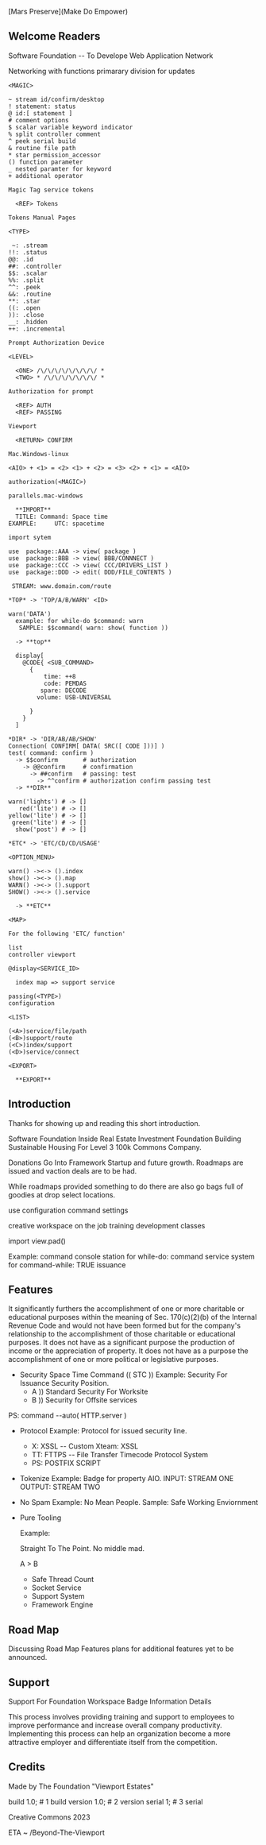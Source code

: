 
[Mars Preserve](Make Do Empower)

## Welcome Readers

Software Foundation -- To Develope Web Application Network

Networking with functions primarary division for updates

```
<MAGIC> 

~ stream id/confirm/desktop
! statement: status
@ id:[ statement ]
# comment options
$ scalar variable keyword indicator
% split controller comment
^ peek serial build
& routine file path
* star permission_accessor
() function parameter
_ nested paramter for keyword
+ additional operator

Magic Tag service tokens
  
  <REF> Tokens

Tokens Manual Pages

<TYPE> 

 ~: .stream
!!: .status
@@: .id
##: .controller
$$: .scalar
%%: .split
^^: .peek
&&: .routine
**: .star
((: .open
)): .close
__: .hidden
++: .incremental
  
Prompt Authorization Device

<LEVEL>

  <ONE> /\/\/\/\/\/\/\/\/ *
  <TWO> * /\/\/\/\/\/\/\/ *

Authorization for prompt
 
  <REF> AUTH
  <REF> PASSING 

Viewport

  <RETURN> CONFIRM

Mac.Windows-linux

<AIO> + <1> = <2> <1> + <2> = <3> <2> + <1> = <AIO>

authorization(<MAGIC>)

parallels.mac-windows
  
  **IMPORT**
  TITLE: Command: Space time
EXAMPLE:     UTC: spacetime

import sytem

use  package::AAA -> view( package )
use  package::BBB -> view( BBB/CONNNECT )
use  package::CCC -> view( CCC/DRIVERS_LIST )
use  package::DDD -> edit( DDD/FILE_CONTENTS )

 STREAM: www.domain.com/route

*TOP* -> 'TOP/A/B/WARN' <ID>

warn('DATA')
  example: for while-do $command: warn
   SAMPLE: $$command( warn: show( function ))
 
  -> **top**
  
  display[
    @CODE{ <SUB_COMMAND>
      {
          time: ++8
          code: PEMDAS
         spare: DECODE
        volume: USB-UNIVERSAL

      }
    }
  ]

*DIR* -> 'DIR/AB/AB/SHOW'
Connection( CONFIRM[ DATA( SRC([ CODE ]))] )
test( command: confirm )
  -> $$confirm       # authorization
    -> @@confirm     # confirmation
      -> ##confirm   # passing: test
        -> ^^confirm # authorization confirm passing test
  -> **DIR**

warn('lights') # -> []
   red('lite') # -> []
yellow('lite') # -> []
 green('lite') # -> []
  show('post') # -> []

*ETC* -> 'ETC/CD/CD/USAGE'

<OPTION_MENU>

warn() -><-> ().index
show() -><-> ().map
WARN() -><-> ().support
SHOW() -><-> ().service

  -> **ETC**

<MAP>

For the following 'ETC/ function' 

list
controller viewport 

@display<SERVICE_ID>
  
  index map => support service

passing(<TYPE>)
configuration

<LIST>

(<A>)service/file/path
(<B>)support/route
(<C>)index/support
(<D>)service/connect

<EXPORT>

  **EXPORT**
```

## Introduction

Thanks for showing up and reading this short introduction.

Software Foundation Inside Real Estate Investment Foundation
Building Sustainable Housing For Level 3 100k Commons Company.

Donations Go Into Framework Startup and future growth.
Roadmaps are issued and vaction deals are to be had.

While roadmaps provided something to do there are also
go bags full of goodies at drop select locations.

use configuration command settings

  creative workspace
  on the job training
  development classes

import view.pad()
  
  Example: command console station
  for while-do: command service system
  for command-while: TRUE issuance
  
## Features

It significantly furthers the accomplishment of one or more charitable or educational purposes within the meaning of Sec. 170(c)(2)(b) of the Internal Revenue Code and would not have been formed but for the company's relationship to the accomplishment of those charitable or educational purposes.
It does not have as a significant purpose the production of income or the appreciation of property.
It does not have as a purpose the accomplishment of one or more political or legislative purposes.

+ Security Space Time Command  (( STC ))
  Example: Security For Issuance Security Position.
    + A )) Standard Security For Worksite
    + B )) Security for Offsite services

PS: command --auto( HTTP.server )

+ Protocol
  Example: Protocol for issued security line.
  + X: XSSL -- Custom Xteam: XSSL
  + TT: FTTPS -- File Transfer Timecode Protocol System
  + PS: POSTFIX SCRIPT
+ Tokenize
  Example: Badge for property AIO.
   INPUT: STREAM ONE
  OUTPUT: STREAM TWO
+ No Spam
  Example: No Mean People.
  Sample: Safe Working Enviornment
  
+ Pure Tooling

    Example:

  Straight To The Point.
  No middle mad.

  A > B
  
   + Safe Thread Count
   + Socket Service
   + Support System
   + Framework Engine
  
## Road Map

Discussing Road Map Features plans for additional features yet to be announced.

## Support

Support For Foundation Workspace
  Badge Information Details

  This process involves providing training and support to employees to improve performance and increase overall company productivity. Implementing this process can help an organization become a more attractive employer and differentiate itself from the competition.

## Credits

Made by The Foundation "Viewport Estates"

build   1.0; # 1 build
version 1.0; # 2 version
serial    1; # 3 serial

Creative Commons 2023

ETA ~ /Beyond-The-Viewport
